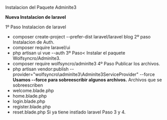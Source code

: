 Instalacion del Paquete Adminlte3

<b>Nueva Instalacion de laravel</b>

1º Paso
Instalacion de laravel <br>
- composer create-project --prefer-dist laravel/laravel blog
2º paso
Instalacion de Auth.<br>
- composer require laravel/ui
- php artisan ui vue --auth
3º Paso<
Instalar el paquete Wolfsyncro/Adminlte3.<br>
- composer require wolfsyncro/adminlte3
4º Paso
Publicar los archivos.
- php artisan vendor:publish --provider="wolfsyncro\adminlte3\Adminlte3ServiceProvider" --force
<b>Usamos --force para sobreescribir algunos archivos.</b>
Archivos que se sobreescriben
- welcome.blade.php
- home.blade.php
- login.blade.php
- register.blade.php
- reset.blade.php
Si ya tiene instlado laravel Paso 3 y 4.